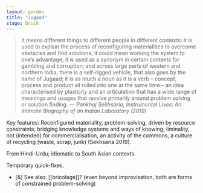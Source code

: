 ```yaml
---  
layout: garden
title: "Jugaad"
stage: bruck
---
```


> It means different things to different people in different contexts: it is used to explain the process of reconfiguring materialities to overcome obstacles and find solutions; it could mean working the system to one’s advantage; it is used as a synonym in certain contexts for gambling and corruption; and across large parts of western and northern India, there is a self-rigged vehicle, that also goes by the name of Jugaad; it is as much a noun as it is a verb – concept, process and product all rolled into one at the same time – an idea characterised by plasticity and an articulation that has a wide range of meanings and usages that revolve primarily around problem solving or solution finding.
<cite>— Pankhaj Sekhsaria, _Instrumental Lives: An Intimate Biography of an Indian Laboratory_ (2019)</cite>

Key features: Reconfigured materiality, problem-solving, driven by resource constraints, bridging knowledge systems and ways of knowing, liminality, not (intended) for commercialisation, an activity of the commons, a culture of recycling (waste, scrap, junk) (Sekhsaria 2019).

From Hindi-Urdu; idiomatic to South Asian contexts.

Temporary quick-fixes.

- [&] See also: [[bricolage]]? (even beyond improvisation, both are forms of constrained problem-solving)